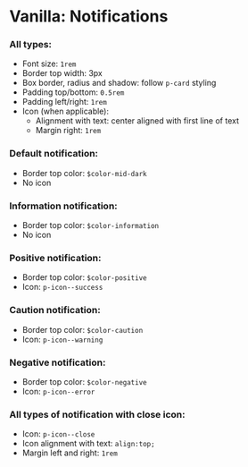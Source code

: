 # Vanilla: Notifications

### All types:
- Font size: `1rem`
- Border top width: 3px
- Box border, radius and shadow: follow `p-card` styling
- Padding top/bottom: `0.5rem`
- Padding left/right: `1rem`
- Icon (when applicable):
  - Alignment with text: center aligned with first line of text
  - Margin right: `1rem`

### Default notification:
- Border top color: `$color-mid-dark`
- No icon

### Information notification: 
- Border top color: `$color-information`
- No icon

### Positive notification:
- Border top color: `$color-positive`
- Icon: `p-icon--success`	

### Caution notification:
- Border top color: `$color-caution`
- Icon: `p-icon--warning`	

### Negative notification:
- Border top color: `$color-negative`
- Icon: `p-icon--error`	

### All types of notification with close icon:
- Icon: `p-icon--close`
- Icon alignment with text: `align:top;`
- Margin left and right: `1rem` 
